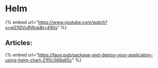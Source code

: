 # Helm

{% embed url="https://www.youtube.com/watch?v=w51lDVuRWuk&t=490s" %}

## Articles:

{% embed url="https://faun.pub/package-and-deploy-your-application-using-helm-chart-21f0c568e65c" %}
